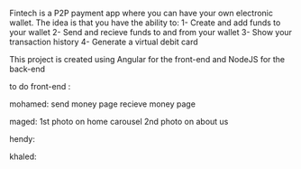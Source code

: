 Fintech is a P2P payment app where you can have your own electronic wallet.
The idea is that you have the ability to:
  1- Create and add funds to your wallet
  2- Send and recieve funds to and from your wallet
  3- Show your transaction history
  4- Generate a virtual debit card
  
This project is created using Angular for the front-end and NodeJS for the back-end

to do front-end :

mohamed:
send money page
recieve money page

maged:
1st photo on home carousel
2nd photo on about us


hendy:

khaled:

